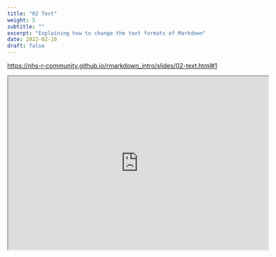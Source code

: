 ```yaml
---
title: "02 Text"
weight: 5
subtitle: ""
excerpt: "Explaining how to change the text formats of Markdown"
date: 2022-02-10
draft: false
---
```


https://nhs-r-community.github.io/rmarkdown_intro/slides/02-text.html#1

<iframe src="https://nhs-r-community.github.io/rmarkdown_intro/slides/02-text.html#1" width="600" height="400" loading="lazy" allowfullscreen></iframe> <script>fitvids('.shareagain', {players: 'iframe'});</script>

